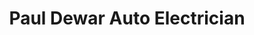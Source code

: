 ---
title: "Paul Dewar Auto Electrician"
url: /edinburgh/paul-dewar-auto-electrician/
shop: Autowerkstatt
---